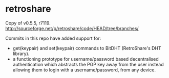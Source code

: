 retroshare
==========

Copy of v0.5.5, r7119. http://sourceforge.net/p/retroshare/code/HEAD/tree/branches/

Commits in this repo have added support for:
* get(keypair) and set(keypair) commands to BitDHT (RetroShare's DHT library).
* a functioning prototype for username/password based decentralised authentication which abstracts the PGP key away from the user instead allowing them to login with a username/password, from any device.
